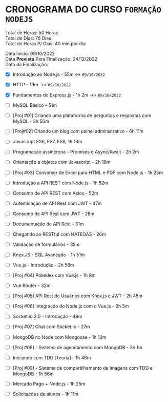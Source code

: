# CRONOGRAMA DO CURSO `FORMAÇÃO NODEJS`

Total de Horas: 50 Horas  
Total de Dias: 76 Dias  
Total de Horas P/ Dias: 40 min por dia  


Data Inicio: 09/10/2022  
Data <strong>Prevista</strong> Para Finalização: 24/12/2022  
Data da Finalização: 


- [x] Introdução ao Node.js - 55m <-> `09/10/2022`

- [x] HTTP - 19m ->> `09/10/2022`

- [x] Fundamentos do Express.js - 1h 2m ->> `09/10/2022`

- [ ] MySQL Básico - 51m

- [ ] [Proj #01] Criando uma plataforma de perguntas e respostas com MySQL - 3h 56m

- [ ] [Proj#02] Criando um blog com painel administrativo - 6h 11m

- [ ] Javascript ES6, ES7, ES8, 1h 13m

- [ ] Programação assíncrona - Promises e Async/Await - 2h 2m

- [ ] Orientação a objetos com Javascript - 2h 16m

- [ ] [Proj #03] Conversor de Excel para HTML e PDF com Node.js - 1h 25m
- [ ] Introdução a API REST com Node.js - 1h 52m

- [ ] Consumo de API REST com Axios - 52m

- [ ] Autenticação de API Rest com JWT - 47m

- [ ] Consumo de API Rest com JWT - 28m

- [ ] Documentação de API Rest - 31m

- [ ] Chegando ao RESTful com HATEOAS - 26m

- [ ] Validação de formulários - 35m

- [ ] Knex.JS - SQL Avançado - 1h 51m

- [ ] Vue.js - Introdução - 2h 56m

- [ ] [Proj #04] Pokédex com Vue.js - 1h 8m

- [ ] Vue Router - 32m

- [ ] [Proj #05] API Rest de Usuários com Knex.js e JWT - 
2h 45m
- [ ] [Proj #06] Integração do Node.js com o Vue.js - 2h 5m

- [ ] Socket.io 2.0 - Introdução - 49m

- [ ] [Proj #07] Chat com Socket.io - 27m

- [ ] MongoDB no Node com Mongoose - 1h 10m

- [ ] [Proj #08] - Sistema de agendamento com MongoDB - 3h 
1m
- [ ] Iniciando com TDD [Teoria] - 1h 46m

- [ ] [Proj #09] - Sistema de compartilhamento de imagens com TDD e MongoDB - 1h 56m

- [ ] Mercado Pago + Node.js - 1h 25m

- [ ] Solicitações de alunos - 1h 11m
